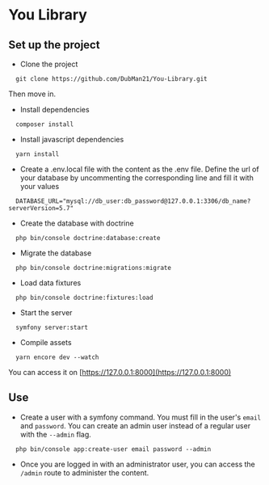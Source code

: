 # You Library

## Set up the project

* Clone the project

```
  git clone https://github.com/DubMan21/You-Library.git
```
Then move in.

* Install dependencies

```
  composer install
```

* Install javascript dependencies

```
  yarn install
```

* Create a .env.local file with the content as the .env file. Define the url of your database by uncommenting the corresponding line and fill it with your values 

```
  DATABASE_URL="mysql://db_user:db_password@127.0.0.1:3306/db_name?serverVersion=5.7"
```

* Create the database with doctrine
```
  php bin/console doctrine:database:create
```

* Migrate the database
```
  php bin/console doctrine:migrations:migrate
```

* Load data fixtures
```
  php bin/console doctrine:fixtures:load
```

* Start the server
```
  symfony server:start
```

* Compile assets

```
  yarn encore dev --watch
```

You can access it on [https://127.0.0.1:8000](https://127.0.0.1:8000)

## Use

* Create a user with a symfony command. You must fill in the user's `email` and `password`. You can create an admin user instead of a regular user with the `--admin` flag.

```
  php bin/console app:create-user email password --admin
```

* Once you are logged in with an administrator user, you can access the `/admin` route to administer the content.